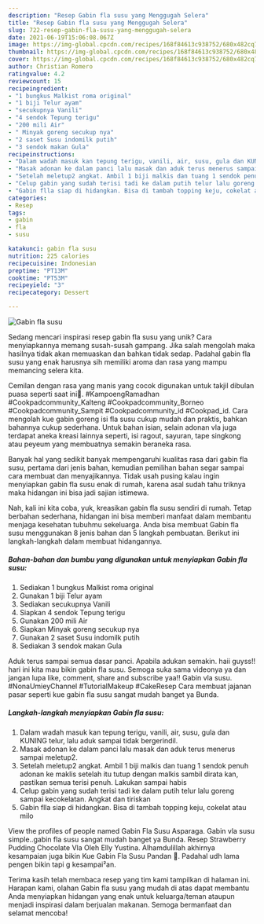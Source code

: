 ```yaml
---
description: "Resep Gabin fla susu yang Menggugah Selera"
title: "Resep Gabin fla susu yang Menggugah Selera"
slug: 722-resep-gabin-fla-susu-yang-menggugah-selera
date: 2021-06-19T15:06:08.067Z
image: https://img-global.cpcdn.com/recipes/168f84613c938752/680x482cq70/gabin-fla-susu-foto-resep-utama.jpg
thumbnail: https://img-global.cpcdn.com/recipes/168f84613c938752/680x482cq70/gabin-fla-susu-foto-resep-utama.jpg
cover: https://img-global.cpcdn.com/recipes/168f84613c938752/680x482cq70/gabin-fla-susu-foto-resep-utama.jpg
author: Christian Romero
ratingvalue: 4.2
reviewcount: 15
recipeingredient:
- "1 bungkus Malkist roma original"
- "1 biji Telur ayam"
- "secukupnya Vanili"
- "4 sendok Tepung terigu"
- "200 mili Air"
- " Minyak goreng secukup nya"
- "2 saset Susu indomilk putih"
- "3 sendok makan Gula"
recipeinstructions:
- "Dalam wadah masuk kan tepung terigu, vanili, air, susu, gula dan KUNING telur, lalu aduk sampai tidak bergerindil."
- "Masak adonan ke dalam panci lalu masak dan aduk terus menerus sampai meletup2."
- "Setelah meletup2 angkat. Ambil 1 biji malkis dan tuang 1 sendok penuh adonan ke maklis setelah itu tutup dengan malkis sambil dirata kan, pastikan semua terisi penuh. Lakukan sampai habis"
- "Celup gabin yang sudah terisi tadi ke dalam putih telur lalu goreng sampai kecokelatan. Angkat dan tiriskan"
- "Gabin flla siap di hidangkan. Bisa di tambah topping keju, cokelat atau milo"
categories:
- Resep
tags:
- gabin
- fla
- susu

katakunci: gabin fla susu 
nutrition: 225 calories
recipecuisine: Indonesian
preptime: "PT13M"
cooktime: "PT53M"
recipeyield: "3"
recipecategory: Dessert

---
```



![Gabin fla susu](https://img-global.cpcdn.com/recipes/168f84613c938752/680x482cq70/gabin-fla-susu-foto-resep-utama.jpg)

Sedang mencari inspirasi resep gabin fla susu yang unik? Cara menyiapkannya memang susah-susah gampang. Jika salah mengolah maka hasilnya tidak akan memuaskan dan bahkan tidak sedap. Padahal gabin fla susu yang enak harusnya sih memiliki aroma dan rasa yang mampu memancing selera kita.

Cemilan dengan rasa yang manis yang cocok digunakan untuk takjil dibulan puasa seperti saat ini🥰. #KampoengRamadhan #Cookpadcommunity_Kalteng #Cookpadcommunity_Borneo #Cookpadcommunity_Sampit #Cookpadcommunity_id #Cookpad_id. Cara mengolah kue gabin goreng isi fla susu cukup mudah dan praktis, bahkan bahannya cukup sederhana. Untuk bahan isian, selain adonan vla juga terdapat aneka kreasi lainnya seperti, isi ragout, sayuran, tape singkong atau peyeum yang membuatnya semakin beraneka rasa.

Banyak hal yang sedikit banyak mempengaruhi kualitas rasa dari gabin fla susu, pertama dari jenis bahan, kemudian pemilihan bahan segar sampai cara membuat dan menyajikannya. Tidak usah pusing kalau ingin menyiapkan gabin fla susu enak di rumah, karena asal sudah tahu triknya maka hidangan ini bisa jadi sajian istimewa.


Nah, kali ini kita coba, yuk, kreasikan gabin fla susu sendiri di rumah. Tetap berbahan sederhana, hidangan ini bisa memberi manfaat dalam membantu menjaga kesehatan tubuhmu sekeluarga. Anda bisa membuat Gabin fla susu menggunakan 8 jenis bahan dan 5 langkah pembuatan. Berikut ini langkah-langkah dalam membuat hidangannya.

<!--inarticleads1-->

##### Bahan-bahan dan bumbu yang digunakan untuk menyiapkan Gabin fla susu:

1. Sediakan 1 bungkus Malkist roma original
1. Gunakan 1 biji Telur ayam
1. Sediakan secukupnya Vanili
1. Siapkan 4 sendok Tepung terigu
1. Gunakan 200 mili Air
1. Siapkan  Minyak goreng secukup nya
1. Gunakan 2 saset Susu indomilk putih
1. Sediakan 3 sendok makan Gula


Aduk terus sampai semua dasar panci. Apabila adukan semakin. haii guyss!! hari ini kita mau bikin gabin fla susu. Semoga suka sama videonya ya dan jangan lupa like, comment, share and subscribe yaa!! Gabin vla susu. #NonaUmieyChannel #TutorialMakeup #CakeResep Cara membuat jajanan pasar seperti kue gabin fla susu sangat mudah banget ya Bunda. 

<!--inarticleads2-->

##### Langkah-langkah menyiapkan Gabin fla susu:

1. Dalam wadah masuk kan tepung terigu, vanili, air, susu, gula dan KUNING telur, lalu aduk sampai tidak bergerindil.
1. Masak adonan ke dalam panci lalu masak dan aduk terus menerus sampai meletup2.
1. Setelah meletup2 angkat. Ambil 1 biji malkis dan tuang 1 sendok penuh adonan ke maklis setelah itu tutup dengan malkis sambil dirata kan, pastikan semua terisi penuh. Lakukan sampai habis
1. Celup gabin yang sudah terisi tadi ke dalam putih telur lalu goreng sampai kecokelatan. Angkat dan tiriskan
1. Gabin flla siap di hidangkan. Bisa di tambah topping keju, cokelat atau milo


View the profiles of people named Gabin Fla Susu Asparaga. Gabin vla susu simple..gabin fla susu sangat mudah banget ya Bunda. Resep Strawberry Pudding Chocolate Vla Oleh Elly Yustina. Alhamdulillah akhirnya kesampaian juga bikin Kue Gabin Fla Susu Pandan 🤗. Padahal udh lama pengen bikin tapi g kesampai²an. 

Terima kasih telah membaca resep yang tim kami tampilkan di halaman ini. Harapan kami, olahan Gabin fla susu yang mudah di atas dapat membantu Anda menyiapkan hidangan yang enak untuk keluarga/teman ataupun menjadi inspirasi dalam berjualan makanan. Semoga bermanfaat dan selamat mencoba!

